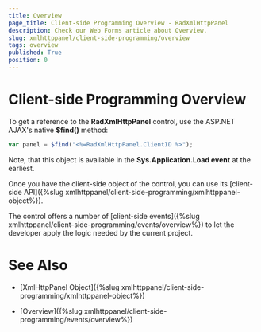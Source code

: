 ```yaml
---
title: Overview
page_title: Client-side Programming Overview - RadXmlHttpPanel
description: Check our Web Forms article about Overview.
slug: xmlhttppanel/client-side-programming/overview
tags: overview
published: True
position: 0
---
```


# Client-side Programming Overview


 

To get a reference to the **RadXmlHttpPanel** control, use the ASP.NET AJAX's native **$find()** method:

````JavaScript
var panel = $find("<%=RadXmlHttpPanel.ClientID %>");
````



Note, that this object is available in the **Sys.Application.Load event** at the earliest.

Once you have the client-side object of the control, you can use its [client-side API]({%slug xmlhttppanel/client-side-programming/xmlhttppanel-object%}).

The control offers a number of [client-side events]({%slug xmlhttppanel/client-side-programming/events/overview%}) to let the developer apply the logic needed by the current project.

# See Also

 * [XmlHttpPanel Object]({%slug xmlhttppanel/client-side-programming/xmlhttppanel-object%})

 * [Overview]({%slug xmlhttppanel/client-side-programming/events/overview%})
